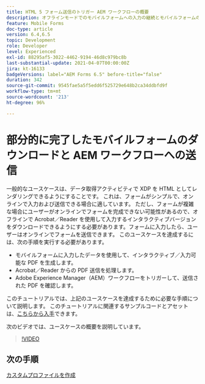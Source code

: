 ```yaml
---
title: HTML 5 フォーム送信のトリガー AEM ワークフローの概要
description: オフラインモードでのモバイルフォームへの入力の継続とモバイルフォームの送信による AEM ワークフローのトリガー
feature: Mobile Forms
doc-type: article
version: 6.4,6.5
topic: Development
role: Developer
level: Experienced
exl-id: 88295af5-3022-4462-9194-46d8c979bc8b
last-substantial-update: 2021-04-07T00:00:00Z
jira: kt-16133
badgeVersions: label="AEM Forms 6.5" before-title="false"
duration: 342
source-git-commit: 9545fae5a5f5edd6f525729e648b2ca34ddbfd9f
workflow-type: tm+mt
source-wordcount: '213'
ht-degree: 96%

---
```


# 部分的に完了したモバイルフォームのダウンロードと AEM ワークフローへの送信

一般的なユースケースは、データ取得アクティビティで XDP を HTML としてレンダリングできるようにすることです。 これは、フォームがシンプルで、オンラインで入力および送信できる場合に適しています。 ただし、フォームが複雑な場合にユーザーがオンラインでフォームを完成できない可能性があるので、オフラインで Acrobat／Reader を使用して入力するインタラクティブバージョンをダウンロードできるようにする必要があります。フォームに入力したら、ユーザーはオンラインでフォームを送信できます。
このユースケースを達成するには、次の手順を実行する必要があります。

* モバイルフォームに入力したデータを使用して、インタラクティブ／入力可能な PDF を生成します。
* Acrobat／Reader からの PDF 送信を処理します。
* Adobe Experience Manager（AEM）ワークフローをトリガーして、送信された PDF を確認します。

このチュートリアルでは、上記のユースケースを達成するために必要な手順について説明します。 このチュートリアルに関連するサンプルコードとアセットは、[こちらから入手](./deploy-assets.md)できます。

次のビデオでは、ユースケースの概要を説明しています。

>[!VIDEO](https://video.tv.adobe.com/v/29677?quality=12&learn=on)

## 次の手順

[カスタムプロファイルを作成](./custom-profile.md)